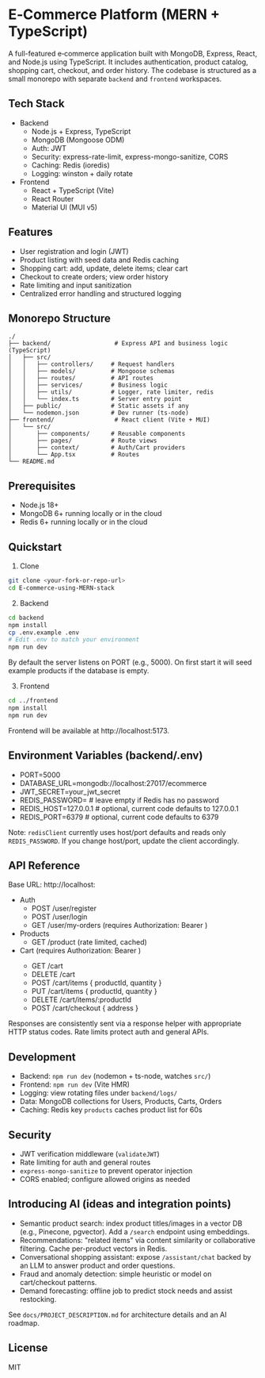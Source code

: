 # E‑Commerce Platform (MERN + TypeScript)

A full-featured e‑commerce application built with MongoDB, Express, React, and Node.js using TypeScript. It includes authentication, product catalog, shopping cart, checkout, and order history. The codebase is structured as a small monorepo with separate `backend` and `frontend` workspaces.

## Tech Stack

- Backend
  - Node.js + Express, TypeScript
  - MongoDB (Mongoose ODM)
  - Auth: JWT
  - Security: express-rate-limit, express-mongo-sanitize, CORS
  - Caching: Redis (ioredis)
  - Logging: winston + daily rotate
- Frontend
  - React + TypeScript (Vite)
  - React Router
  - Material UI (MUI v5)

## Features

- User registration and login (JWT)
- Product listing with seed data and Redis caching
- Shopping cart: add, update, delete items; clear cart
- Checkout to create orders; view order history
- Rate limiting and input sanitization
- Centralized error handling and structured logging

## Monorepo Structure

```
./
├── backend/                  # Express API and business logic (TypeScript)
│   ├── src/
│   │   ├── controllers/     # Request handlers
│   │   ├── models/          # Mongoose schemas
│   │   ├── routes/          # API routes
│   │   ├── services/        # Business logic
│   │   ├── utils/           # Logger, rate limiter, redis
│   │   └── index.ts         # Server entry point
│   ├── public/              # Static assets if any
│   └── nodemon.json         # Dev runner (ts-node)
├── frontend/                 # React client (Vite + MUI)
│   └── src/
│       ├── components/      # Reusable components
│       ├── pages/           # Route views
│       ├── context/         # Auth/Cart providers
│       └── App.tsx          # Routes
└── README.md
```

## Prerequisites

- Node.js 18+
- MongoDB 6+ running locally or in the cloud
- Redis 6+ running locally or in the cloud

## Quickstart

1) Clone

```bash
git clone <your-fork-or-repo-url>
cd E-commerce-using-MERN-stack
```

2) Backend

```bash
cd backend
npm install
cp .env.example .env
# Edit .env to match your environment
npm run dev
```

By default the server listens on PORT (e.g., 5000). On first start it will seed example products if the database is empty.

3) Frontend

```bash
cd ../frontend
npm install
npm run dev
```

Frontend will be available at http://localhost:5173.

## Environment Variables (backend/.env)

- PORT=5000
- DATABASE_URL=mongodb://localhost:27017/ecommerce
- JWT_SECRET=your_jwt_secret
- REDIS_PASSWORD=            # leave empty if Redis has no password
- REDIS_HOST=127.0.0.1       # optional, current code defaults to 127.0.0.1
- REDIS_PORT=6379            # optional, current code defaults to 6379

Note: `redisClient` currently uses host/port defaults and reads only `REDIS_PASSWORD`. If you change host/port, update the client accordingly.

## API Reference

Base URL: http://localhost:<PORT>

- Auth
  - POST /user/register
  - POST /user/login
  - GET  /user/my-orders        (requires Authorization: Bearer <token>)
- Products
  - GET  /product               (rate limited, cached)
- Cart (requires Authorization: Bearer <token>)
  - GET    /cart
  - DELETE /cart
  - POST   /cart/items          { productId, quantity }
  - PUT    /cart/items          { productId, quantity }
  - DELETE /cart/items/:productId
  - POST   /cart/checkout       { address }

Responses are consistently sent via a response helper with appropriate HTTP status codes. Rate limits protect auth and general APIs.

## Development

- Backend: `npm run dev` (nodemon + ts-node, watches `src/`)
- Frontend: `npm run dev` (Vite HMR)
- Logging: view rotating files under `backend/logs/`
- Data: MongoDB collections for Users, Products, Carts, Orders
- Caching: Redis key `products` caches product list for 60s

## Security

- JWT verification middleware (`validateJWT`)
- Rate limiting for auth and general routes
- `express-mongo-sanitize` to prevent operator injection
- CORS enabled; configure allowed origins as needed

## Introducing AI (ideas and integration points)

- Semantic product search: index product titles/images in a vector DB (e.g., Pinecone, pgvector). Add a `/search` endpoint using embeddings.
- Recommendations: "related items" via content similarity or collaborative filtering. Cache per-product vectors in Redis.
- Conversational shopping assistant: expose `/assistant/chat` backed by an LLM to answer product and order questions.
- Fraud and anomaly detection: simple heuristic or model on cart/checkout patterns.
- Demand forecasting: offline job to predict stock needs and assist restocking.

See `docs/PROJECT_DESCRIPTION.md` for architecture details and an AI roadmap.

## License

MIT

